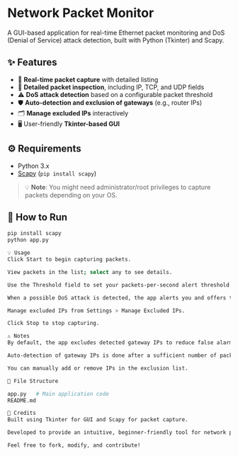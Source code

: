 
# Network Packet Monitor

A GUI-based application for real-time Ethernet packet monitoring and DoS (Denial of Service) attack detection, built with Python (Tkinter) and Scapy.

## ✨ Features

- 📡 **Real-time packet capture** with detailed listing
- 🔎 **Detailed packet inspection**, including IP, TCP, and UDP fields
- ⚠️ **DoS attack detection** based on a configurable packet threshold
- 🛡️ **Auto-detection and exclusion of gateways** (e.g., router IPs)
- 🗂️ **Manage excluded IPs** interactively
- 🖥️ User-friendly **Tkinter-based GUI**


## ⚙️ Requirements

- Python 3.x
- [Scapy](https://scapy.net/) (`pip install scapy`)

> 💡 **Note**: You might need administrator/root privileges to capture packets depending on your OS.

## 🚀 How to Run

```bash
pip install scapy
python app.py

💡 Usage
Click Start to begin capturing packets.

View packets in the list; select any to see details.

Use the Threshold field to set your packets-per-second alert threshold for DoS detection.

When a possible DoS attack is detected, the app alerts you and offers to add the source IP to an exclusion list.

Manage excluded IPs from Settings > Manage Excluded IPs.

Click Stop to stop capturing.

⚠️ Notes
By default, the app excludes detected gateway IPs to reduce false alarms.

Auto-detection of gateway IPs is done after a sufficient number of packets have been captured.

You can manually add or remove IPs in the exclusion list.

📄 File Structure

app.py   # Main application code
README.md

🙏 Credits
Built using Tkinter for GUI and Scapy for packet capture.

Developed to provide an intuitive, beginner-friendly tool for network packet monitoring and security demonstration.

Feel free to fork, modify, and contribute!
